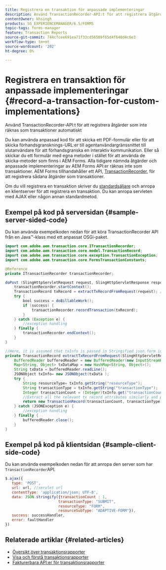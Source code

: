 ```yaml
---
title: Registrera en transaktion för anpassade implementeringar
description: Använd TransactionRecorder-API:t för att registrera åtgärder som inte räknas som transaktioner automatiskt.
contentOwner: khsingh
products: SG_EXPERIENCEMANAGER/6.5/FORMS
topic-tags: forms-manager
feature: Transaction Reports
source-git-commit: 744cfcee691ea71f33cd56509f65d4f640d4c6e3
workflow-type: tm+mt
source-wordcount: '202'
ht-degree: 0%

---
```


# Registrera en transaktion för anpassade implementeringar {#record-a-transaction-for-custom-implementations}

Använd TransactionRecorder-API:t för att registrera åtgärder som inte räknas som transaktioner automatiskt

Du kan använda anpassad kod för att skicka ett PDF-formulär eller för att skicka förhandsgransknings-URL:er till agentanvändargränssnittet till slutanvändare för att förhandsgranska en interaktiv kommunikation. Eller så skickar du ett formulär med egna metoder i stället för att använda de skicka-metoder som finns i AEM Forms. Alla tidigare nämnda åtgärder och anpassade implementeringar av AEM Forms API:er räknas inte som transaktioner. AEM Forms tillhandahåller ett API, [TransactionRecorder](https://developer.adobe.com/experience-manager/reference-materials/6-5/forms/javadocs/com/adobe/aem/transaction/core/ITransactionRecorder.html), för att registrera sådana åtgärder som transaktioner.

Om du vill registrera en transaktion skriver du [standardsäljare](https://experienceleague.adobe.com/docs/experience-manager-learn/forms/store-and-retrieve-af-with-2fa/create-servlet.html?lang=en) och anropa en klientserver för att registrera en transaktion. Du kan anropa servleten med AJAX eller någon annan standardmetod.

## Exempel på kod på serversidan {#sample-server-sided-code}

Du kan använda exempelkoden nedan för att köra TransactionRecorder API från en Java™-klass med ett anpassat OSGi-paket.

```java
import com.adobe.aem.transaction.core.ITransactionRecorder;
import com.adobe.aem.transaction.core.model.TransactionRecord;
import com.adobe.aem.transaction.core.exception.TransactionException;
import com.adobe.aem.transaction.core.FormsTransactionConstants;

@Reference
private ITransactionRecorder transactionRecorder;

doPost (SlingHttpServletRequest request, SlingHttpServletResponse response) {
    transactionRecorder.startContext();
    TransactionRecord txRecord = extractTxRecordFromRequest(request); //extract transaction relevant data from request
    try {
        bool success = doBillableWork();
        if (success) {
            transactionRecorder.recordTransaction(txRecord);
        }
    } catch (Exception e) {
        //exception handling
    } finally {
        transactionRecorder.endContext();
    }
}

//Here, it is assumed that txInfo is passed in Stringified json form in the ajax call (in data parameter). You can pass txInfo from client in any way that you find suitable.
private TransactionRecord extractTxRecordFromRequest(SlingHttpServletRequest request) {
    BufferedReader bufferedReader = new BufferedReader(new InputStreamReader(request.getInputStream()));
    Map<String, Object> txDataMap = new HashMap<String, Object>();
    String txData = bufferedReader.readLine();
    JSONObject txInfo= new JSONObject(txData );
    try {
        String resourceType= txInfo.getString("resourceType");
        String transactionType = txInfo.getString("transactionType");
        Integer transactionCount = (Integer)txInfo.get("transactionCount");
        //Extract all the relevant tx record attributes similarly and pass them in Transaction Record constructor as per the java doc}
        return new TransactionRecord(transactionCount, transactionType, resourceType, ..);
    } catch (JSONException e) {
        //exception handling
    } finally {
        bufferedReader.close();
    }
}
```

## Exempel på kod på klientsidan {#sample-client-side-code}

Du kan använda exempelkoden nedan för att anropa den server som har `TransactionRecorder`API.

```javascript
$.ajax({
   type: 'POST',
   url: url, //servlet url
   contentType: 'application/json; UTF-8',
   data: JSON.stringify({transactionCount : 1,
                        transactionType: "SUBMIT",
                        resourceType: "FORM",
                        resourceSubType: "ADAPTIVE-FORM"}),
   success: successHandler,
   error: faultHandler
})
```

## Relaterade artiklar {#related-articles}

* [Översikt över transaktionsrapporter](/help/forms/using/transaction-reports-overview.md)
* [Visa och förstå transaktionsrapporter](/help/forms/using/viewing-and-understanding-transaction-reports.md)
* [Fakturerbara API:er för transaktionsrapporter](/help/forms/using/transaction-reports-billable-apis.md)
